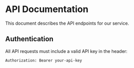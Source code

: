 # API Documentation

This document describes the API endpoints for our service.

## Authentication

All API requests must include a valid API key in the header:

```
Authorization: Bearer your-api-key
```

